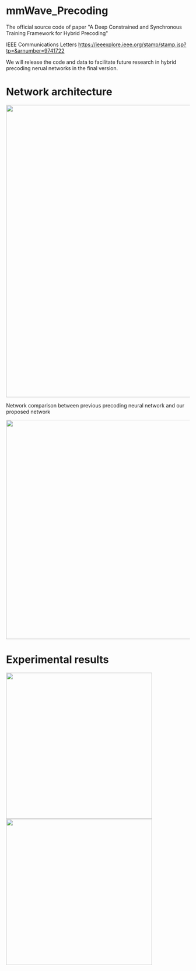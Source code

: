 # mmWave_Precoding
The official source code of paper "A Deep Constrained and Synchronous Training Framework for Hybrid Precoding"

IEEE Communications Letters https://ieeexplore.ieee.org/stamp/stamp.jsp?tp=&arnumber=9741722

We will release the code and data to facilitate future research in hybrid precoding nerual networks in the final version.

# Network architecture

<img src='Net_postproc.png' width='800' alt="" align=center />

Network comparison between previous precoding neural network and our proposed network

<img src='Net_comp.png' width='600' alt="" align=center />

# Experimental results

<img src='CNN_based_SEvsSNR_NtRF3_azi60_ele20_cluster4.png' width='400' alt="" /> <img src='CNN_based_SEvsSNR_NtRF4_azi60_ele20_cluster4.png' width='400' alt="" />
